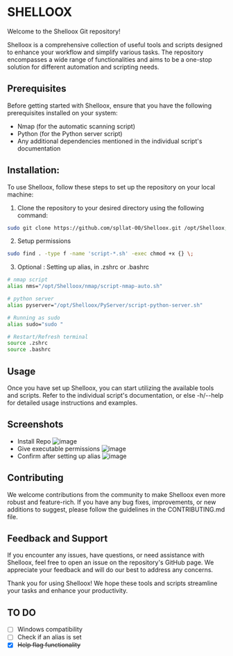 
# SHELLOOX
Welcome to the Shelloox Git repository!

Shelloox is a comprehensive collection of useful tools and scripts designed to enhance your workflow and simplify various tasks. The repository encompasses a wide range of functionalities and aims to be a one-stop solution for different automation and scripting needs.

## Prerequisites
Before getting started with Shelloox, ensure that you have the following prerequisites installed on your system:

- Nmap (for the automatic scanning script)
- Python (for the Python server script)
- Any additional dependencies mentioned in the individual script's documentation

## Installation:
To use Shelloox, follow these steps to set up the repository on your local machine:

1. Clone the repository to your desired directory using the following command:
```bash
sudo git clone https://github.com/spllat-00/Shelloox.git /opt/Shelloox; cd /opt/Shelloox
```
2. Setup permissions
```bash
sudo find . -type f -name 'script-*.sh' -exec chmod +x {} \;
```
3. Optional : Setting up alias, in .zshrc or .bashrc
```bash
# nmap script
alias nms="/opt/Shelloox/nmap/script-nmap-auto.sh"

# python server
alias pyserver="/opt/Shelloox/PyServer/script-python-server.sh"

# Running as sudo
alias sudo="sudo "

# Restart/Refresh terminal
source .zshrc
source .bashrc
```

## Usage
Once you have set up Shelloox, you can start utilizing the available tools and scripts. Refer to the individual script's documentation, or else -h/--help for detailed usage instructions and examples.

## Screenshots
- Install Repo
![image](https://github.com/spllat-00/Shelloox/assets/50944153/437d290b-0934-40ce-aecc-78f803aac6d0)
- Give executable permissions
![image](https://github.com/spllat-00/Shelloox/assets/50944153/21e25e9d-0918-4867-afb8-76a56dff1d40)
- Confirm after setting up alias
![image](https://github.com/spllat-00/Shelloox/assets/50944153/0bd72db0-27c4-4f57-abe7-83286e3cf0c3)


## Contributing
We welcome contributions from the community to make Shelloox even more robust and feature-rich. If you have any bug fixes, improvements, or new additions to suggest, please follow the guidelines in the CONTRIBUTING.md file.

## Feedback and Support
If you encounter any issues, have questions, or need assistance with Shelloox, feel free to open an issue on the repository's GitHub page. We appreciate your feedback and will do our best to address any concerns.

Thank you for using Shelloox! We hope these tools and scripts streamline your tasks and enhance your productivity.

## TO DO
- [ ] Windows compatibility
- [ ] Check if an alias is set
- [x] ~~Help flag functionality~~

